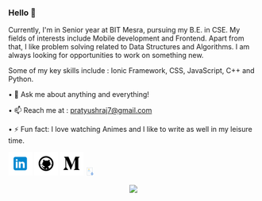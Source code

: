 
[1.1]: https://github.com/pratyushraj7/pratyushraj7/blob/master/assets/icons/icons8-linkedin-48.png (linkedin icon with padding)
[2.1]: https://github.com/pratyushraj7/pratyushraj7/blob/master/assets/icons/icons8-github-48.png (github icon with padding)
[3.1]: https://github.com/pratyushraj7/pratyushraj7/blob/master/assets/icons/icons8-twitter-48.png (twitter icon with padding)
[4.1]: https://github.com/pratyushraj7/pratyushraj7/blob/master/assets/icons/icons8-medium-new-48.png (medium icon with padding)
[5.1]: https://github.com/pratyushraj7/pratyushraj7/blob/master/assets/icons/icons8-download-resume-16.png (resume with padding)


<!-- links to my social media accounts -->

[1]: https://www.linkedin.com/in/pratyush-raj-65b9b6164/
[2]: https://www.github.com/pratyushraj7
[4]: http://www.medium.com/@pratyushraj7
[5]: https://drive.google.com/file/d/1ex_QzjxeX35d26YnnMwNHEEFNeeLfPiQ/view?usp=sharing


### Hello 👋

Currently, I'm in Senior year at BIT Mesra, pursuing my B.E. in CSE. My fields of interests include Mobile development and Frontend. Apart from that, I like problem solving related to Data Structures and Algorithms. I am always looking for opportunities to work on something new.

Some of my key skills include : Ionic Framework, CSS, JavaScript, C++ and Python. 

• 💬 Ask me about anything and everything!

• 📫 Reach me at : pratyushraj7@gmail.com

• ⚡ Fun fact: I love watching Animes and I like to write as well in my leisure time.


[![linkedin pratyushraj7][1.1]][1]
[![github pratyushraj7][2.1]][2]
[![medium pratyushraj7][4.1]][4]
[![resume pratyushraj7][5.1]][5]


<p align='center'>
<img align='center' src="https://visitor-badge.glitch.me/badge?page_id=pratyushraj7.visitor-badge">
 <p/>
